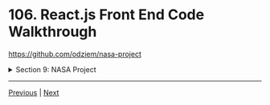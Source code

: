 # 106. React.js Front End Code Walkthrough

https://github.com/odziem/nasa-project

<details>
  <summary> Section 9: NASA Project </summary>

  - [Codebase: nasa-project](../src/9_nasa-project)

</details>

---

[Previous](./105_What-You-Need-To-Know.md) | [Next](./107_API-Server-Setup.md)